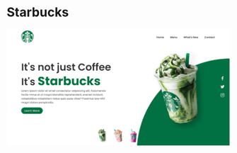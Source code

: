# Starbucks

<img src="https://github.com/ItaloBasilio/Starbucks/blob/master/assets/starBucks_git.png?raw=true" >
